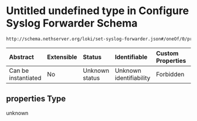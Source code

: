 # Untitled undefined type in Configure Syslog Forwarder Schema

```txt
http://schema.nethserver.org/loki/set-syslog-forwarder.json#/oneOf/0/properties
```



| Abstract            | Extensible | Status         | Identifiable            | Custom Properties | Additional Properties | Access Restrictions | Defined In                                                                           |
| :------------------ | :--------- | :------------- | :---------------------- | :---------------- | :-------------------- | :------------------ | :----------------------------------------------------------------------------------- |
| Can be instantiated | No         | Unknown status | Unknown identifiability | Forbidden         | Allowed               | none                | [set-syslog-forwarder.json\*](loki/set-syslog-forwarder.json "open original schema") |

## properties Type

unknown
